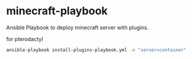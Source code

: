 # minecraft-playbook
Ansible Playbook to deploy minecraft server with plugins.


for pterodactyl
```bash
ansible-playbook install-plugins-playbook.yml -e "server=container"
```